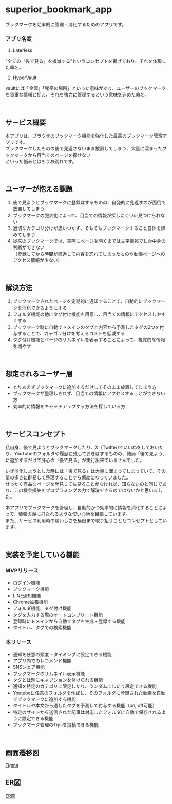 # superior_bookmark_app

ブックマークを効率的に管理・消化するためのアプリです。

### アプリ名案
1. Laterless

”全ての「後で見る」を撲滅する”というコンセプトを掲げており、それを体現した命名。

2. HyperVault

vaultには「金庫」「秘密の場所」といった意味があり、ユーザーのブックマークを貴重な情報と捉え、それを強力に管理するという意味を込めた命名。

<br/>

## サービス概要
本アプリは、ブラウザのブックマーク機能を強化した最高のブックマーク管理アプリです。<br/>
ブックマークしたものの後で見返さないまま放置してしまう、大量に溜まったブックマークから目当てのページを探せない<br/>
といった悩みとはもうお別れです。

<br/>

## ユーザーが抱える課題
1. 後で見ようとブックマークに登録はするものの、自発的に見返すのが面倒で放置してしまう
2. ブックマークの肥大化によって、目当ての情報が探しにくいor見つけられない
3. 適切なカテゴリ分けが思いつかず、そもそもブックマークすること自体を諦めてしまう
4. 従来のブックマークでは、実際にページを開くまでは文字情報でしか中身の判断ができない<br/>
   （登録してから時間が経過して内容を忘れてしまったものや動画ページへのアクセス情報が少ない）

<br/>

## 解決方法
1. ブックマークされたページを定期的に通知することで、自動的にブックマークを消化できるようにする
2. フォルダ機能の他にタグ付け機能を用意し、目当ての情報にアクセスしやすくする
3. ブックマーク時に自動でドメインのタグと内容から予測したタグの2つを付与することで、カテゴリ分けを考えるコストを低減する
4. タグ付け機能とページのサムネイルを表示することによって、視覚的な情報を増やす

<br/>

## 想定されるユーザー層
- とりあえずブックマークに追加するだけしてそのまま放置してしまう方
- ブックマークが整理しきれず、目当ての情報にアクセスすることができない方
- 効率的に情報をキャッチアップする方法を探している方

<br/>

## サービスコンセプト
私自身、後で見ようとブックマークしたり、X（Twitter)でいいねをしておいたり、YouTubeのフォルダや履歴に残しておきはするものの、結局「後で見よう」に追加するだけで肝心の「後で見る」が実行出来ていませんでした。<br/>

いざ消化しようとした時には「後で見る」は大量に溜まってしまっていて、その量の多さに辟易して整理することすら億劫になっていました。<br/>
せっかく有益なページを発見しても見ることがなければ、知らないのと同じであり、この機会損失をプログラミングの力で解決できるのではないかと思いました。<br/>

本アプリでブックマークを管理し、自動的かつ効率的に情報を消化することによって、情報の滝に打たれるような使い心地を目指しています。<br/>
また、サービス利用時の煩わしさを極限まで取り払うこともコンセプトとしています。

<br/>

## 実装を予定している機能
### MVPリリース

- ログイン機能
- ブックマーク機能
- LINE通知機能
- Chrome拡張機能
- フォルダ機能、タグ付け機能
- タグを入力する際のオートコンプリート機能
- 登録時にドメインから自動でタグを生成・登録する機能
- タイトル、タグでの検索機能

### 本リリース
- 通知を任意の頻度・タイミングに設定できる機能
- アプリ内でのレコメンド機能
- SNSシェア機能
- ブックマークのサムネイル表示機能
- タグとは別にキャプションを付けられる機能
- 通知を特定のカテゴリに限定したり、ランダムにしたり設定できる機能
- Youtubeに任意のフォルダを作成し、そのフォルダに登録された動画を自動でブックマークに追加する機能
- タイトルや本文から適したタグを予測して付与する機能（on, off可能）
- 特定のサイトから送信された記事は対応したフォルダに自動で保存されるように設定できる機能
- ブックマーク管理のTipsを投稿できる機能

<br/>

## 画面遷移図

[Figma](https://www.figma.com/file/zQDdfYZbcgx3isA0kBJ6dr/%E7%94%BB%E9%9D%A2%E9%81%B7%E7%A7%BB%E5%9B%B3?type=design&node-id=0-1&mode=design&t=Y44nKjjD6CHSxsFL-0)

## ER図
[ER図](https://dbdiagram.io/d/Laterless%E4%BB%AE-ER%E5%9B%B3-6509653002bd1c4a5ed800e7)
